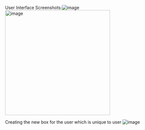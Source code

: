 
User Interface Screenshots:![image](https://github.com/saiprasanthg/FileFlow/assets/16273021/8d51f2df-589e-4522-a533-c5561fb9bab7)
<img width="341" alt="image" src="https://github.com/saiprasanthg/FileFlow/assets/16273021/6f1e1c99-4e57-4d7d-ad45-d1e38cdd60b3">


Creating the new box for the user which is unique to user
![image](https://github.com/saiprasanthg/FileFlow/assets/16273021/fef4c1a4-f889-4c61-8ba4-c7e31c91ebdd)

